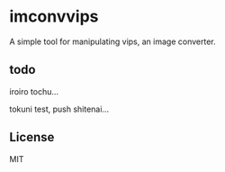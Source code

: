 # imconvvips

A simple tool for manipulating vips, an image converter.

## todo

iroiro tochu...

tokuni test, push shitenai...

## License

MIT

